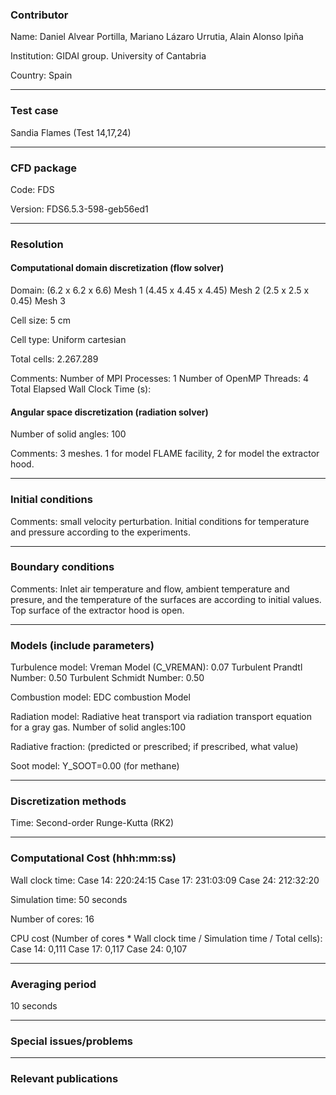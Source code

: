 ### Contributor
Name: Daniel Alvear Portilla, Mariano Lázaro Urrutia, Alain Alonso Ipiña

Institution: GIDAI group. University of Cantabria

Country: Spain

------------------

### Test case

Sandia Flames (Test 14,17,24)

------------------

### CFD package
Code: FDS

Version: FDS6.5.3-598-geb56ed1

------------------

### Resolution

#### Computational domain discretization (flow solver)
Domain: 
(6.2 x 6.2 x 6.6) Mesh 1
(4.45 x 4.45 x 4.45) Mesh 2
(2.5 x 2.5 x 0.45) Mesh 3

Cell size: 5 cm

Cell type: Uniform cartesian

Total cells: 2.267.289

Comments: Number of MPI Processes: 1
Number of OpenMP Threads: 4
Total Elapsed Wall Clock Time (s): 

#### Angular space discretization (radiation solver)
Number of solid angles: 100

Comments: 3 meshes. 1 for model FLAME facility, 2 for model the 
extractor hood.

------------------

### Initial conditions
Comments: small velocity perturbation. Initial conditions for temperature and pressure according to the experiments.

------------------

### Boundary conditions
Comments: Inlet air temperature and flow, ambient temperature and presure, and the temperature of the surfaces are according to initial values.
Top surface of the extractor hood is open.


------------------

### Models (include parameters)
Turbulence model:
Vreman Model (C_VREMAN): 0.07
Turbulent Prandtl Number: 0.50
Turbulent Schmidt Number: 0.50

Combustion model: EDC combustion Model

Radiation model: Radiative heat transport via radiation transport 
equation for a gray gas. Number of solid angles:100

Radiative fraction: (predicted or prescribed; if prescribed, what value)

Soot model: Y_SOOT=0.00 (for methane)

------------------

### Discretization methods
Time: Second-order Runge-Kutta (RK2)


------------------

### Computational Cost (hhh:mm:ss)
Wall clock time: 
Case 14: 220:24:15
Case 17: 231:03:09
Case 24: 212:32:20


Simulation time: 50 seconds

Number of cores: 16

CPU cost (Number of cores * Wall clock time / Simulation time / Total cells):
Case 14: 0,111
Case 17: 0,117
Case 24: 0,107

------------------

### Averaging period

10 seconds

------------------

### Special issues/problems

------------------

### Relevant publications
